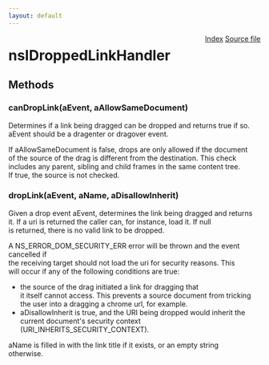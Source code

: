 ```yaml
---
layout: default
---
```

<div class='links' style='float:right'><a href="../index.html">Index</a>
<a href="http://dxr.mozilla.org/mozilla-central/source/dom/base/nsIDroppedLinkHandler.idl">Source file</a>
</div>

# nsIDroppedLinkHandler #

## Methods ##

### canDropLink(aEvent, aAllowSameDocument) ###
  
Determines if a link being dragged can be dropped and returns true if so.  
aEvent should be a dragenter or dragover event.  
  
If aAllowSameDocument is false, drops are only allowed if the document  
of the source of the drag is different from the destination. This check  
includes any parent, sibling and child frames in the same content tree.  
If true, the source is not checked.  
  

### dropLink(aEvent, aName, aDisallowInherit) ###
  
Given a drop event aEvent, determines the link being dragged and returns  
it. If a uri is returned the caller can, for instance, load it. If null  
is returned, there is no valid link to be dropped.  
  
A NS_ERROR_DOM_SECURITY_ERR error will be thrown and the event cancelled if  
the receiving target should not load the uri for security reasons. This  
will occur if any of the following conditions are true:  
 - the source of the drag initiated a link for dragging that  
   it itself cannot access. This prevents a source document from tricking  
   the user into a dragging a chrome url, for example.  
 - aDisallowInherit is true, and the URI being dropped would inherit the  
   current document's security context (URI_INHERITS_SECURITY_CONTEXT).  
  
aName is filled in with the link title if it exists, or an empty string  
otherwise.  
  
